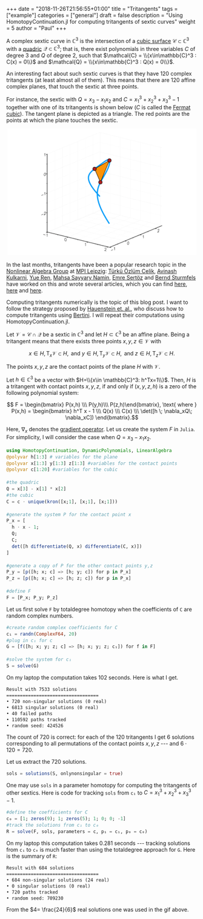 +++
date = "2018-11-26T21:56:55+01:00"
title = "Tritangents"
tags = ["example"]
categories = ["general"]
draft = false
description = "Using HomotopyContinuation.jl for computing tritangents of sextic curves"
weight = 5
author = "Paul"
+++








A complex sextic curve in $\mathbb{C}^3$ is the intersection of a [cubic surface](https://en.wikipedia.org/wiki/Cubic_surface) $\mathcal{C}\subset \mathbb{C}^3$ with a [quadric](https://en.wikipedia.org/wiki/Quadric) $\mathcal{Q}\subset \mathbb{C}^3$; that is, there exist polynomials in three variables $C$ of degree 3 and $Q$ of degree 2, such that $\mathcal{C} = \\{x\in\mathbb{C}^3 : C(x) = 0\\}$ and $\mathcal{Q} = \\{x\in\mathbb{C}^3 : Q(x) = 0\\}$.

An interesting fact about such sextic curves is that they have 120 complex tritangents (at least almost all of them). This means that there are 120  affine complex planes, that touch the sextic at three points.

For instance, the sextic with $Q=x_3 - x_1x_2$ and $C=x_1^3+x_2^3+x_3^3 - 1$ together with one of its tritangents is shown below ($C$ is called the [Fermat cubic](https://en.wikipedia.org/wiki/Fermat_cubic)). The tangent plane is depicted as a triangle. The red points are the points at which the plane touches the sextic.

<p style="text-align:center;"><img src="/images/tritangents.gif" width="500px"/></p>

In the last months, tritangents have been a popular research topic in the [Nonlinear Algebra Group](https://www.mis.mpg.de/nlalg/research.html) at [MPI Leipzig](https://www.mis.mpg.de): [Türkü Özlüm Celik](https://turkuozlum.wixsite.com/tocj), [Avinash Kulkarni](https://personal-homepages.mis.mpg.de/avinash/), [Yue Ren](https://www.yueren.de), [Mahsa Sayyary Namin](http://mahsasayyary.wixsite.com/mahsa), [Emre Sertöz](https://emresertoz.com) and [Bernd Sturmfels](https://math.berkeley.edu/~bernd/) have worked on this and wrote several articles, which you can find [here](https://arxiv.org/abs/1712.06274), [here](https://arxiv.org/abs/1805.11702) and [here](https://arxiv.org/abs/1804.02707).

Computing tritangents numerically is the topic of this blog post. I want to follow the strategy proposed by [Hauenstein et. al.](https://arxiv.org/abs/1804.02707), who discuss how to compute tritangents using [Bertini](http://bertini.nd.edu). I will repeat their computations using HomotopyContinuation.jl.

Let $\mathcal{V} = \mathcal{C}\cap \mathcal{Q}$ be a sextic in $\mathbb{C}^3$ and let $H\subset \mathbb{C}^3$ be an affine plane. Being a tritangent means that there exists three points $x,y,z\in \mathcal{V}$ with

  $$x \in H, \mathrm{T}_x \mathcal{V} \subset H, \text{ and } y \in H, \mathrm{T}_y \mathcal{V} \subset H, \text{ and } z \in H, \mathrm{T}_z \mathcal{V} \subset H.$$

The points $x,y,z$ are the contact points of the plane $H$ with $\mathcal{V}$.

Let $h\in \mathbb{C}^3$ be a vector with $H=\\{x\in \mathbb{C}^3: h^Tx=1\\}$. Then, $H$ is a tritangent with contact points $x,y,z$, if and only if $(x,y,z,h)$ is a zero of the following polynomial system:

$$ F = \begin{bmatrix} P(x,h) \\\ P(y,h)\\\  P(z,h)\end{bmatrix}, \text{ where } P(x,h) = \begin{bmatrix} h^T x - 1 \\\ Q(x) \\\ C(x) \\\ \det([h \; \nabla_xQ\; \nabla_xC]) \end{bmatrix}.$$

Here, $\nabla_x$ denotes the [gradient operator](https://en.wikipedia.org/wiki/Del). Let us create the system $F$ in `Julia`. For simplicity, I will consider the case when $Q=x_3 - x_1x_2$.

```julia
using HomotopyContinuation, DynamicPolynomials, LinearAlgebra
@polyvar h[1:3] # variables for the plane
@polyvar x[1:3] y[1:3] z[1:3] #variables for the contact points
@polyvar c[1:20] #variables for the cubic

#the quadric
Q = x[3] - x[1] * x[2]
#the cubic
C = c ⋅ unique(kron([x;1], [x;1], [x;1]))

#generate the system P for the contact point x
P_x = [
  h ⋅ x - 1;
  Q;
  C;
  det([h differentiate(Q, x) differentiate(C, x)])
]

#generate a copy of P for the other contact points y,z
P_y = [p([h; x; c] => [h; y; c]) for p in P_x]
P_z = [p([h; x; c] => [h; z; c]) for p in P_x]

#define F
F = [P_x; P_y; P_z]
```

Let us first solve `F` by totaldegree homotopy when the coefficients of `C` are random complex numbers.

```julia
#create random complex coefficients for C
c₁ = randn(ComplexF64, 20)
#plug in c₁ for c
G = [f([h; x; y; z; c] => [h; x; y; z; c₁]) for f in F]

#solve the system for c₁
S = solve(G)
```

On my laptop the computation takes 102 seconds. Here is what I get.
```julia-repl
Result with 7533 solutions
==================================
• 720 non-singular solutions (0 real)
• 6813 singular solutions (0 real)
• 40 failed paths
• 110592 paths tracked
• random seed: 424526
```

The count of 720 is correct: for each of the 120 tritangents I get 6 solutions corresponding to all permutations of the contact points $x,y,z$ --- and $6 \cdot 120 = 720$.

Let us extract the 720 solutions.

```julia
sols = solutions(S, onlynonsingular = true)
```

One may use `sols` in a parameter homotopy for computing the tritangents of other sextics. Here is code for tracking `sols` from `c₁` to $C=x_1^3+x_2^3+x_3^3-1$.

```julia
#define the coefficients for C
c₀ = [1; zeros(9); 1; zeros(5); 1; 0; 0; -1]
#track the solutions from c₁ to c₀
R = solve(F, sols, parameters = c, p₁ = c₁, p₀ = c₀)
```

On my laptop this computation takes 0.281 seconds --- tracking solutions from `c₁` to `c₀` is much faster than using the totaldegree approach for `G`. Here is the summary of `R`:

```julia-repl
Result with 684 solutions
==================================
• 684 non-singular solutions (24 real)
• 0 singular solutions (0 real)
• 720 paths tracked
• random seed: 709230
```
From the $4= \frac{24}{6}$ real solutions one was used in the gif above.
